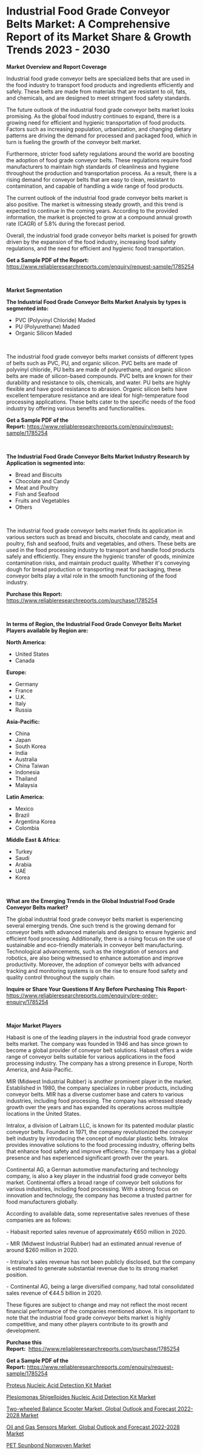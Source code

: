 <p><h1>Industrial Food Grade Conveyor Belts Market: A Comprehensive Report of its Market Share & Growth Trends 2023 - 2030</h1></p><p><strong>Market Overview and Report Coverage</strong></p>
<p><p>Industrial food grade conveyor belts are specialized belts that are used in the food industry to transport food products and ingredients efficiently and safely. These belts are made from materials that are resistant to oil, fats, and chemicals, and are designed to meet stringent food safety standards.</p><p>The future outlook of the industrial food grade conveyor belts market looks promising. As the global food industry continues to expand, there is a growing need for efficient and hygienic transportation of food products. Factors such as increasing population, urbanization, and changing dietary patterns are driving the demand for processed and packaged food, which in turn is fueling the growth of the conveyor belt market.</p><p>Furthermore, stricter food safety regulations around the world are boosting the adoption of food grade conveyor belts. These regulations require food manufacturers to maintain high standards of cleanliness and hygiene throughout the production and transportation process. As a result, there is a rising demand for conveyor belts that are easy to clean, resistant to contamination, and capable of handling a wide range of food products.</p><p>The current outlook of the industrial food grade conveyor belts market is also positive. The market is witnessing steady growth, and this trend is expected to continue in the coming years. According to the provided information, the market is projected to grow at a compound annual growth rate (CAGR) of 5.8% during the forecast period.</p><p>Overall, the industrial food grade conveyor belts market is poised for growth driven by the expansion of the food industry, increasing food safety regulations, and the need for efficient and hygienic food transportation.</p></p>
<p><strong>Get a Sample PDF of the Report:</strong> <a href="https://www.reliableresearchreports.com/enquiry/request-sample/1785254">https://www.reliableresearchreports.com/enquiry/request-sample/1785254</a></p>
<p>&nbsp;</p>
<p><strong>Market Segmentation</strong></p>
<p><strong>The Industrial Food Grade Conveyor Belts Market Analysis by types is segmented into:</strong></p>
<p><ul><li>PVC (Polyvinyl Chloride) Maded</li><li>PU (Polyurethane) Maded</li><li>Organic Silicon Maded</li></ul></p>
<p>&nbsp;</p>
<p><p>The industrial food grade conveyor belts market consists of different types of belts such as PVC, PU, and organic silicon. PVC belts are made of polyvinyl chloride, PU belts are made of polyurethane, and organic silicon belts are made of silicon-based compounds. PVC belts are known for their durability and resistance to oils, chemicals, and water. PU belts are highly flexible and have good resistance to abrasion. Organic silicon belts have excellent temperature resistance and are ideal for high-temperature food processing applications. These belts cater to the specific needs of the food industry by offering various benefits and functionalities.</p></p>
<p><strong>Get a Sample PDF of the Report:</strong>&nbsp;<a href="https://www.reliableresearchreports.com/enquiry/request-sample/1785254">https://www.reliableresearchreports.com/enquiry/request-sample/1785254</a></p>
<p>&nbsp;</p>
<p><strong>The Industrial Food Grade Conveyor Belts Market Industry Research by Application is segmented into:</strong></p>
<p><ul><li>Bread and Biscuits</li><li>Chocolate and Candy</li><li>Meat and Poultry</li><li>Fish and Seafood</li><li>Fruits and Vegetables</li><li>Others</li></ul></p>
<p>&nbsp;</p>
<p><p>The industrial food grade conveyor belts market finds its application in various sectors such as bread and biscuits, chocolate and candy, meat and poultry, fish and seafood, fruits and vegetables, and others. These belts are used in the food processing industry to transport and handle food products safely and efficiently. They ensure the hygienic transfer of goods, minimize contamination risks, and maintain product quality. Whether it's conveying dough for bread production or transporting meat for packaging, these conveyor belts play a vital role in the smooth functioning of the food industry.</p></p>
<p><strong>Purchase this Report:</strong>&nbsp; <a href="https://www.reliableresearchreports.com/purchase/1785254">https://www.reliableresearchreports.com/purchase/1785254</a></p>
<p>&nbsp;</p>
<p><strong>In terms of Region, the Industrial Food Grade Conveyor Belts Market Players available by Region are:</strong></p>
<p>
    <p> <strong> North America: </strong>
        <ul>
            <li>United States</li>
            <li>Canada</li>
        </ul>
        </p> 
    <p> <strong> Europe: </strong>
        <ul>
            <li>Germany</li>
            <li>France</li>
            <li>U.K.</li>
            <li>Italy</li>
            <li>Russia</li>
        </ul>
        </p> 
    <p> <strong> Asia-Pacific: </strong>
        <ul>
            <li>China</li>
            <li>Japan</li>
            <li>South Korea</li>
            <li>India</li>
            <li>Australia</li>
            <li>China Taiwan</li>
            <li>Indonesia</li>
            <li>Thailand</li>
            <li>Malaysia</li>
        </ul>
        </p> 
    <p> <strong> Latin America: </strong>
        <ul>
            <li>Mexico</li>
            <li>Brazil</li>
            <li>Argentina Korea</li>
            <li>Colombia</li>
        </ul>
        </p> 
    <p> <strong> Middle East & Africa: </strong>
        <ul>
            <li>Turkey</li>
            <li>Saudi</li>
            <li>Arabia</li>
            <li>UAE</li>
            <li>Korea</li>
        </ul>
    </p>
    </p>
<p>&nbsp;</p>
<p><strong>What are the Emerging Trends in the Global Industrial Food Grade Conveyor Belts market?</strong></p>
<p><p>The global industrial food grade conveyor belts market is experiencing several emerging trends. One such trend is the growing demand for conveyor belts with advanced materials and designs to ensure hygienic and efficient food processing. Additionally, there is a rising focus on the use of sustainable and eco-friendly materials in conveyor belt manufacturing. Technological advancements, such as the integration of sensors and robotics, are also being witnessed to enhance automation and improve productivity. Moreover, the adoption of conveyor belts with advanced tracking and monitoring systems is on the rise to ensure food safety and quality control throughout the supply chain.</p></p>
<p><strong>Inquire or Share Your Questions If Any Before Purchasing This Report</strong>- <a href="https://www.reliableresearchreports.com/enquiry/pre-order-enquiry/1785254">https://www.reliableresearchreports.com/enquiry/pre-order-enquiry/1785254</a></p>
<p>&nbsp;</p>
<p><strong>Major Market Players</strong></p>
<p><p>Habasit is one of the leading players in the industrial food grade conveyor belts market. The company was founded in 1946 and has since grown to become a global provider of conveyor belt solutions. Habasit offers a wide range of conveyor belts suitable for various applications in the food processing industry. The company has a strong presence in Europe, North America, and Asia-Pacific.</p><p>MIR (Midwest Industrial Rubber) is another prominent player in the market. Established in 1980, the company specializes in rubber products, including conveyor belts. MIR has a diverse customer base and caters to various industries, including food processing. The company has witnessed steady growth over the years and has expanded its operations across multiple locations in the United States.</p><p>Intralox, a division of Laitram LLC, is known for its patented modular plastic conveyor belts. Founded in 1971, the company revolutionized the conveyor belt industry by introducing the concept of modular plastic belts. Intralox provides innovative solutions to the food processing industry, offering belts that enhance food safety and improve efficiency. The company has a global presence and has experienced significant growth over the years.</p><p>Continental AG, a German automotive manufacturing and technology company, is also a key player in the industrial food grade conveyor belts market. Continental offers a broad range of conveyor belt solutions for various industries, including food processing. With a strong focus on innovation and technology, the company has become a trusted partner for food manufacturers globally.</p><p>According to available data, some representative sales revenues of these companies are as follows:</p><p>- Habasit reported sales revenue of approximately €650 million in 2020.</p><p>- MIR (Midwest Industrial Rubber) had an estimated annual revenue of around $260 million in 2020.</p><p>- Intralox's sales revenue has not been publicly disclosed, but the company is estimated to generate substantial revenue due to its strong market position.</p><p>- Continental AG, being a large diversified company, had total consolidated sales revenue of €44.5 billion in 2020.</p><p>These figures are subject to change and may not reflect the most recent financial performance of the companies mentioned above. It is important to note that the industrial food grade conveyor belts market is highly competitive, and many other players contribute to its growth and development.</p></p>
<p><strong>Purchase this Report:</strong>&nbsp;&nbsp;<a href="https://www.reliableresearchreports.com/purchase/1785254">https://www.reliableresearchreports.com/purchase/1785254</a></p>
<p></p>
<p><strong>Get a Sample PDF of the Report:</strong>&nbsp;<a href="https://www.reliableresearchreports.com/enquiry/request-sample/1785254">https://www.reliableresearchreports.com/enquiry/request-sample/1785254</a></p>
<p><p><a href="https://www.linkedin.com/pulse/proteus-nucleic-acid-detection-kit-market-share-amp-new/">Proteus Nucleic Acid Detection Kit Market</a></p><p><a href="https://www.linkedin.com/pulse/decoding-plesiomonas-shigelloides-nucleic-acid-detection-kit/">Plesiomonas Shigelloides Nucleic Acid Detection Kit Market</a></p><p><a href="https://medium.com/@tracylarson12/two-wheeled-balance-scooter-market-global-outlook-and-forecast-2022-2028-market-share-evolution-96b9ec2454b1">Two-wheeled Balance Scooter Market, Global Outlook and Forecast 2022-2028 Market</a></p><p><a href="https://medium.com/@unamorgan6655/oil-and-gas-sensors-market-global-outlook-and-forecast-2022-2028-market-furnishes-information-on-7abde0a58bb5">Oil and Gas Sensors Market, Global Outlook and Forecast 2022-2028 Market</a></p><p><a href="https://www.linkedin.com/pulse/pet-spunbond-nonwoven-market-size-2023-2030-global-industrial/">PET Spunbond Nonwoven Market</a></p></p>